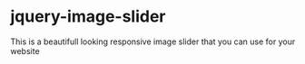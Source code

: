 # jquery-image-slider
This is a beautifull looking responsive image slider that you can use for your website
